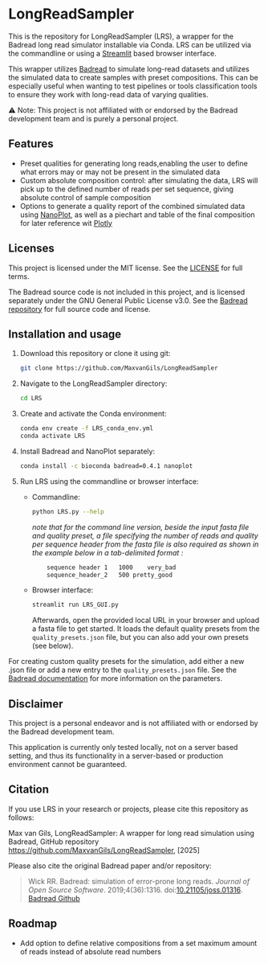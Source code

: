 # LongReadSampler

This is the repository for LongReadSampler (LRS), a wrapper for the Badread long read simulator installable via Conda. LRS can be utilized via the commandline or using a [Streamlit](https://streamlit.io/) based browser interface.

This wrapper utilizes [Badread](https://github.com/rrwick/Badread) to simulate long-read datasets and utilizes the simulated data to create samples with preset compositions. This can be especially useful when wanting to test pipelines or tools classification tools to ensure they work with long-read data of varying qualities.  

⚠️ Note: This project is not affiliated with or endorsed by the Badread development team and is purely a personal project.  

## Features

- Preset qualities for generating long reads,enabling the user to define what errors may or may not be present in the simulated data
- Custom absolute composition control: after simulating the data, LRS will pick up to the defined number of reads per set sequence, giving absolute control of sample composition
- Options to generate a quality report of the combined simulated data using [NanoPlot](https://github.com/wdecoster/NanoPlot), as well as a piechart and table of the final composition for later reference wit [Plotly](https://plotly.com/)

## Licenses

This project is licensed under the MIT license. See the [LICENSE](LICENSE) for full terms.

The Badread source code is not included in this project, and is licensed separately under the GNU General Public License v3.0.
See the [Badread repository](https://github.com/rrwick/Badread) for full source code and license.

## Installation and usage

1. Download this repository or clone it using git:

    ```bash
    git clone https://github.com/MaxvanGils/LongReadSampler
    ```

2. Navigate to the LongReadSampler directory:

    ```bash
    cd LRS
    ```

3. Create and activate the Conda environment:

    ```bash
    conda env create -f LRS_conda_env.yml
    conda activate LRS
    ```

4. Install Badread and NanoPlot separately:

    ```bash
    conda install -c bioconda badread=0.4.1 nanoplot
    ```

5. Run LRS using the commandline or browser interface:

    - Commandline:

        ```bash
        python LRS.py --help
        ```

        _note that for the command line version, beside the input fasta file and quality preset, a file specifying the number of reads and quality per sequence header from the fasta file is also required as shown in the example below in a tab-delimited format :_

        ```bash
            sequence header 1	1000	very_bad
            sequence_header_2	500 pretty_good
        ```

    - Browser interface:

        ```bash
        streamlit run LRS_GUI.py
        ```

        Afterwards, open the provided local URL in your browser and upload a fasta file to get started. It loads the default quality presets from the `quality_presets.json` file, but you can also add your own presets (see below).

For creating custom quality presets for the simulation, add either a new .json file or add a new entry to the `quality_presets.json` file. See the [Badread documentation](https://github.com/rrwick/Badread) for more information on the parameters.

## Disclaimer

This project is a personal endeavor and is not affiliated with or endorsed by the Badread development team.  

This application is currently only tested locally, not on a server based setting, and thus its functionality in a server-based or production environment cannot be guaranteed.

## Citation

If you use LRS in your research or projects, please cite this repository as follows:

Max van Gils, LongReadSampler: A wrapper for long read simulation using Badread, GitHub repository <https://github.com/MaxvanGils/LongReadSampler>, [2025]

Please also cite the original Badread paper and/or repository:

> Wick RR. Badread: simulation of error-prone long reads. _Journal of Open Source Software_. 2019;4(36):1316. doi:[10.21105/joss.01316](https://doi.org/10.21105/joss.01316).
>[Badread Github](https://github.com/rrwick/Badread)

## Roadmap

- Add option to define relative compositions from a set maximum amount of reads instead of absolute read numbers
